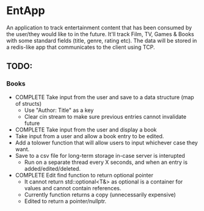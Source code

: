 # EntApp
An application to track entertainment content that has been consumed by the user/they would like to in the future.
It'll track Film, TV, Games & Books with some standard fields (title, genre, rating etc).
The data will be stored in a redis-like app that communicates to the client using TCP.
    
## TODO:
### Books
* COMPLETE Take input from the user and save to a data structure (map of structs)
    - Use "Author: Title" as a key
    - Clear cin stream to make sure previous entries cannot invalidate future
* COMPLETE Take input from the user and display a book
* Take input from a user and allow a book entry to be edited.
* Add a tolower function that will allow users to input whichever case they want.
* Save to a csv file for long-term storage in-case server is interupted
    - Run on a separate thread every X seconds, and when an entry is added/edited/deleted.
* COMPLETE Edit find function to return optional pointer
    - It cannot return std::optional<T&> as optional is a container for values and cannot contain references.
    - Currently function returns a copy (unnecessarily expensive)
    - Edited to return a pointer/nullptr.
